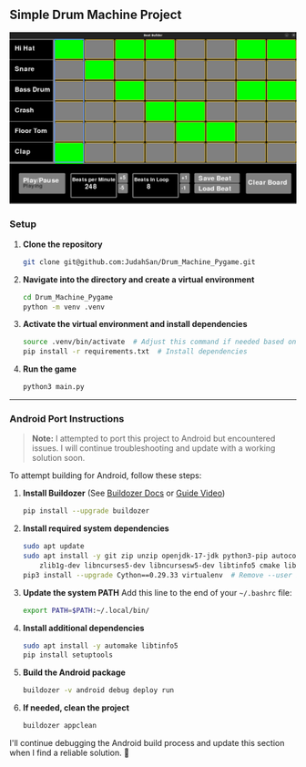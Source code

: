 ## Simple Drum Machine Project

![Drum Machine](/img/drum_machine.png)

### Setup

1. **Clone the repository**
   ```sh
   git clone git@github.com:JudahSan/Drum_Machine_Pygame.git
   ```

2. **Navigate into the directory and create a virtual environment**
   ```sh
   cd Drum_Machine_Pygame
   python -m venv .venv
   ```

3. **Activate the virtual environment and install dependencies**
   ```sh
   source .venv/bin/activate  # Adjust this command if needed based on your shell
   pip install -r requirements.txt  # Install dependencies
   ```

4. **Run the game**
   ```sh
   python3 main.py
   ```

---

### Android Port Instructions

> **Note:** I attempted to port this project to Android but encountered issues. I will continue troubleshooting and update with a working solution soon.

To attempt building for Android, follow these steps:

1. **Install Buildozer** (See [Buildozer Docs](https://buildozer.readthedocs.io/en/latest/installation.html#targeting-android) or [Guide Video](https://www.youtube.com/watch?v=L6XOqakZOeA))
   ```sh
   pip install --upgrade buildozer
   ```

2. **Install required system dependencies**
   ```sh
   sudo apt update
   sudo apt install -y git zip unzip openjdk-17-jdk python3-pip autoconf libtool pkg-config \
       zlib1g-dev libncurses5-dev libncursesw5-dev libtinfo5 cmake libffi-dev libssl-dev
   pip3 install --upgrade Cython==0.29.33 virtualenv  # Remove --user if using a virtual environment
   ```

3. **Update the system PATH**
   Add this line to the end of your `~/.bashrc` file:
   ```sh
   export PATH=$PATH:~/.local/bin/
   ```

4. **Install additional dependencies**
   ```sh
   sudo apt install -y automake libtinfo5
   pip install setuptools
   ```

5. **Build the Android package**
   ```sh
   buildozer -v android debug deploy run
   ```

6. **If needed, clean the project**
   ```sh
   buildozer appclean
   ```

I'll continue debugging the Android build process and update this section when I find a reliable solution. 🚀

